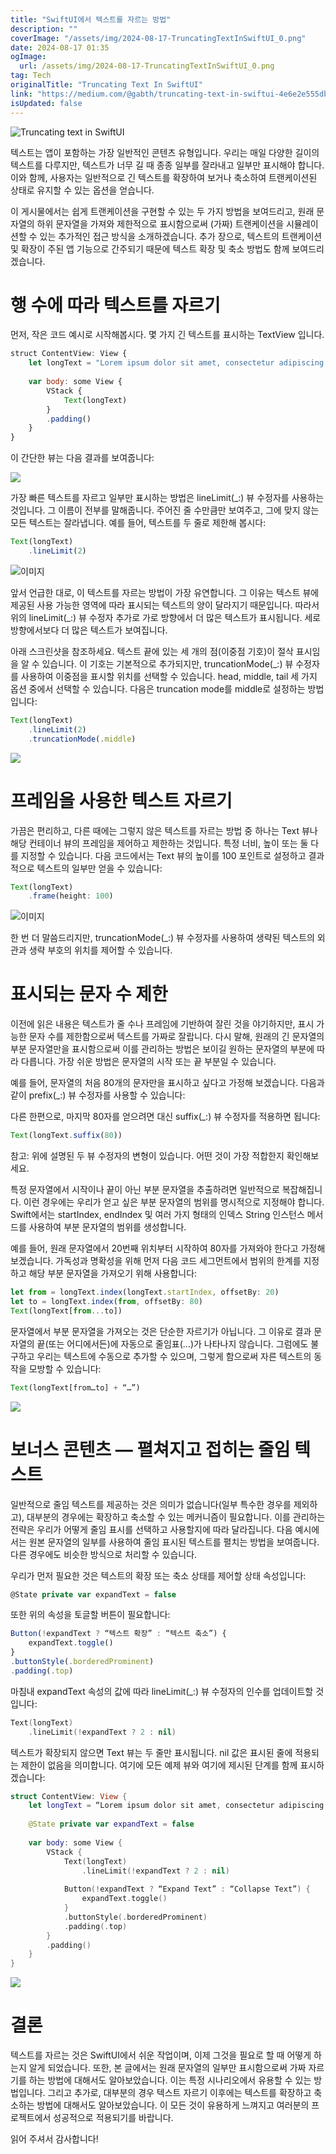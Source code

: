 ```yaml
---
title: "SwiftUI에서 텍스트를 자르는 방법"
description: ""
coverImage: "/assets/img/2024-08-17-TruncatingTextInSwiftUI_0.png"
date: 2024-08-17 01:35
ogImage: 
  url: /assets/img/2024-08-17-TruncatingTextInSwiftUI_0.png
tag: Tech
originalTitle: "Truncating Text In SwiftUI"
link: "https://medium.com/@gabth/truncating-text-in-swiftui-4e6e2e555dbd"
isUpdated: false
---
```




![Truncating text in SwiftUI](/assets/img/2024-08-17-TruncatingTextInSwiftUI_0.png)

텍스트는 앱이 포함하는 가장 일반적인 콘텐츠 유형입니다. 우리는 매일 다양한 길이의 텍스트를 다루지만, 텍스트가 너무 길 때 종종 일부를 잘라내고 일부만 표시해야 합니다. 이와 함께, 사용자는 일반적으로 긴 텍스트를 확장하여 보거나 축소하여 트랜케이션된 상태로 유지할 수 있는 옵션을 얻습니다.

이 게시물에서는 쉽게 트랜케이션을 구현할 수 있는 두 가지 방법을 보여드리고, 원래 문자열의 하위 문자열을 가져와 제한적으로 표시함으로써 (가짜) 트랜케이션을 시뮬레이션할 수 있는 추가적인 접근 방식을 소개하겠습니다. 추가 장으로, 텍스트의 트랜케이션 및 확장이 주된 앱 기능으로 간주되기 때문에 텍스트 확장 및 축소 방법도 함께 보여드리겠습니다.

# 행 수에 따라 텍스트를 자르기


<div class="content-ad"></div>

먼저, 작은 코드 예시로 시작해봅시다. 몇 가지 긴 텍스트를 표시하는 TextView 입니다.

```js
struct ContentView: View {
    let longText = "Lorem ipsum dolor sit amet, consectetur adipiscing elit, sed do eiusmod tempor incididunt ut labore et dolore magna aliqua. Ut enim ad minim veniam, quis nostrud exercitation ullamco laboris nisi ut aliquip ex ea commodo consequat. Duis aute irure dolor in reprehenderit in voluptate velit esse cillum dolore eu fugiat nulla pariatur. Excepteur sint occaecat cupidatat non proident, sunt in culpa qui officia deserunt mollit anim id est laborum."
    
    var body: some View {
        VStack {
            Text(longText)
        }
        .padding()
    }
}
```

이 간단한 뷰는 다음 결과를 보여줍니다:

<img src="/assets/img/2024-08-17-TruncatingTextInSwiftUI_1.png" />

<div class="content-ad"></div>

가장 빠른 텍스트를 자르고 일부만 표시하는 방법은 lineLimit(_:) 뷰 수정자를 사용하는 것입니다. 그 이름이 전부를 말해줍니다. 주어진 줄 수만큼만 보여주고, 그에 맞지 않는 모든 텍스트는 잘라냅니다. 예를 들어, 텍스트를 두 줄로 제한해 봅시다:

```js
Text(longText)
    .lineLimit(2)
```

![이미지](/assets/img/2024-08-17-TruncatingTextInSwiftUI_2.png)

앞서 언급한 대로, 이 텍스트를 자르는 방법이 가장 유연합니다. 그 이유는 텍스트 뷰에 제공된 사용 가능한 영역에 따라 표시되는 텍스트의 양이 달라지기 때문입니다. 따라서 위의 lineLimit(_:) 뷰 수정자 추가로 가로 방향에서 더 많은 텍스트가 표시됩니다. 세로 방향에서보다 더 많은 텍스트가 보여집니다.

<div class="content-ad"></div>


아래 스크린샷을 참조하세요. 텍스트 끝에 있는 세 개의 점(이중점 기호)이 절삭 표시임을 알 수 있습니다. 이 기호는 기본적으로 추가되지만, truncationMode(_:) 뷰 수정자를 사용하여 이중점을 표시할 위치를 선택할 수 있습니다. head, middle, tail 세 가지 옵션 중에서 선택할 수 있습니다. 다음은 truncation mode를 middle로 설정하는 방법입니다:

```js
Text(longText)
    .lineLimit(2)
    .truncationMode(.middle)
```

<img src="/assets/img/2024-08-17-TruncatingTextInSwiftUI_4.png" />

<div class="content-ad"></div>

# 프레임을 사용한 텍스트 자르기

가끔은 편리하고, 다른 때에는 그렇지 않은 텍스트를 자르는 방법 중 하나는 Text 뷰나 해당 컨테이너 뷰의 프레임을 제어하고 제한하는 것입니다. 특정 너비, 높이 또는 둘 다를 지정할 수 있습니다. 다음 코드에서는 Text 뷰의 높이를 100 포인트로 설정하고 결과적으로 텍스트의 일부만 얻을 수 있습니다:

```js
Text(longText)
    .frame(height: 100)
```

![이미지](/assets/img/2024-08-17-TruncatingTextInSwiftUI_5.png)

<div class="content-ad"></div>

한 번 더 말씀드리지만, truncationMode(_:) 뷰 수정자를 사용하여 생략된 텍스트의 외관과 생략 부호의 위치를 제어할 수 있습니다.

# 표시되는 문자 수 제한

이전에 읽은 내용은 텍스트가 줄 수나 프레임에 기반하여 잘린 것을 야기하지만, 표시 가능한 문자 수를 제한함으로써 텍스트를 가짜로 잘랍니다. 다시 말해, 원래의 긴 문자열의 부분 문자열만을 표시함으로써 이를 관리하는 방법은 보이길 원하는 문자열의 부분에 따라 다릅니다. 가장 쉬운 방법은 문자열의 시작 또는 끝 부분일 수 있습니다.

예를 들어, 문자열의 처음 80개의 문자만을 표시하고 싶다고 가정해 보겠습니다. 다음과 같이 prefix(_:) 뷰 수정자를 사용할 수 있습니다:

<div class="content-ad"></div>

다른 한편으로, 마지막 80자를 얻으려면 대신 suffix(_:) 뷰 수정자를 적용하면 됩니다:

```js
Text(longText.suffix(80))
```

참고: 위에 설명된 두 뷰 수정자의 변형이 있습니다. 어떤 것이 가장 적합한지 확인해보세요.

<div class="content-ad"></div>

특정 문자열에서 시작이나 끝이 아닌 부분 문자열을 추출하려면 일반적으로 복잡해집니다. 이런 경우에는 우리가 얻고 싶은 부분 문자열의 범위를 명시적으로 지정해야 합니다. Swift에서는 startIndex, endIndex 및 여러 가지 형태의 인덱스 String 인스턴스 메서드를 사용하여 부분 문자열의 범위를 생성합니다.

예를 들어, 원래 문자열에서 20번째 위치부터 시작하여 80자를 가져와야 한다고 가정해 보겠습니다. 가독성과 명확성을 위해 먼저 다음 코드 세그먼트에서 범위의 한계를 지정하고 해당 부분 문자열을 가져오기 위해 사용합니다:

```js
let from = longText.index(longText.startIndex, offsetBy: 20)
let to = longText.index(from, offsetBy: 80)
Text(longText[from...to])
```

문자열에서 부분 문자열을 가져오는 것은 단순한 자르기가 아닙니다. 그 이유로 결과 문자열의 끝(또는 어디에서든)에 자동으로 줄임표(…)가 나타나지 않습니다. 그럼에도 불구하고 우리는 텍스트에 수동으로 추가할 수 있으며, 그렇게 함으로써 자른 텍스트의 동작을 모방할 수 있습니다:

<div class="content-ad"></div>

```js
Text(longText[from…to] + “…”)
```

<img src="/assets/img/2024-08-17-TruncatingTextInSwiftUI_6.png" />

# 보너스 콘텐츠 — 펼쳐지고 접히는 줄임 텍스트

일반적으로 줄임 텍스트를 제공하는 것은 의미가 없습니다(일부 특수한 경우를 제외하고), 대부분의 경우에는 확장하고 축소할 수 있는 메커니즘이 필요합니다. 이를 관리하는 전략은 우리가 어떻게 줄임 표시를 선택하고 사용할지에 따라 달라집니다. 다음 예시에서는 원본 문자열의 일부를 사용하여 줄임 표시된 텍스트를 펼치는 방법을 보여줍니다. 다른 경우에도 비슷한 방식으로 처리할 수 있습니다.

<div class="content-ad"></div>

우리가 먼저 필요한 것은 텍스트의 확장 또는 축소 상태를 제어할 상태 속성입니다:

```js
@State private var expandText = false
```

또한 위의 속성을 토글할 버튼이 필요합니다:

```js
Button(!expandText ? “텍스트 확장” : “텍스트 축소”) {
    expandText.toggle()
}
.buttonStyle(.borderedProminent)
.padding(.top)
```

<div class="content-ad"></div>

마침내 expandText 속성의 값에 따라 lineLimit(_:) 뷰 수정자의 인수를 업데이트할 것입니다:

```swift
Text(longText)
    .lineLimit(!expandText ? 2 : nil)
```

텍스트가 확장되지 않으면 Text 뷰는 두 줄만 표시됩니다. nil 값은 표시된 줄에 적용되는 제한이 없음을 의미합니다. 여기에 모든 예제 뷰와 여기에 제시된 단계를 함께 표시하겠습니다:

```swift
struct ContentView: View {
    let longText = “Lorem ipsum dolor sit amet, consectetur adipiscing elit, sed do eiusmod tempor incididunt ut labore et dolore magna aliqua. Ut enim ad minim veniam, quis nostrud exercitation ullamco laboris nisi ut aliquip ex ea commodo consequat. Duis aute irure dolor in reprehenderit in voluptate velit esse cillum dolore eu fugiat nulla pariatur. Excepteur sint occaecat cupidatat non proident, sunt in culpa qui officia deserunt mollit anim id est laborum.”
    
    @State private var expandText = false
    
    var body: some View {
        VStack {
            Text(longText)
                .lineLimit(!expandText ? 2 : nil)
            
            Button(!expandText ? “Expand Text” : “Collapse Text”) {
                expandText.toggle()
            }
            .buttonStyle(.borderedProminent)
            .padding(.top)
        }
        .padding()
    }
}
```

<div class="content-ad"></div>

<img src="/assets/img/2024-08-17-TruncatingTextInSwiftUI_7.png" />

# 결론

텍스트를 자르는 것은 SwiftUI에서 쉬운 작업이며, 이제 그것을 필요로 할 때 어떻게 하는지 알게 되었습니다. 또한, 본 글에서는 원래 문자열의 일부만 표시함으로써 가짜 자르기를 하는 방법에 대해서도 알아보았습니다. 이는 특정 시나리오에서 유용할 수 있는 방법입니다. 그리고 추가로, 대부분의 경우 텍스트 자르기 이후에는 텍스트를 확장하고 축소하는 방법에 대해서도 알아보았습니다. 이 모든 것이 유용하게 느껴지고 여러분의 프로젝트에서 성공적으로 적용되기를 바랍니다.

읽어 주셔서 감사합니다!